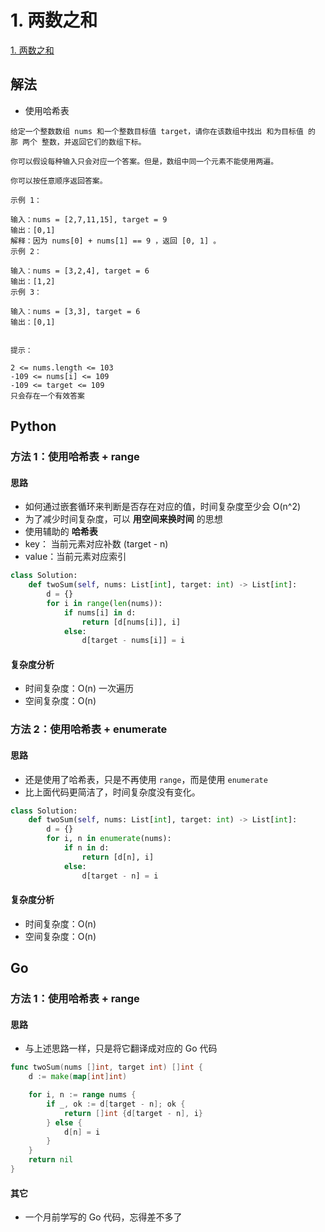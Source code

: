 
# 1. 两数之和

[1. 两数之和](https://leetcode-cn.com/problems/two-sum/)

## 解法

* 使用哈希表 


```
给定一个整数数组 nums 和一个整数目标值 target，请你在该数组中找出 和为目标值 的那 两个 整数，并返回它们的数组下标。

你可以假设每种输入只会对应一个答案。但是，数组中同一个元素不能使用两遍。

你可以按任意顺序返回答案。

示例 1：

输入：nums = [2,7,11,15], target = 9
输出：[0,1]
解释：因为 nums[0] + nums[1] == 9 ，返回 [0, 1] 。
示例 2：

输入：nums = [3,2,4], target = 6
输出：[1,2]
示例 3：

输入：nums = [3,3], target = 6
输出：[0,1]
 

提示：

2 <= nums.length <= 103
-109 <= nums[i] <= 109
-109 <= target <= 109
只会存在一个有效答案
```


## Python

### 方法 1：使用哈希表 + range

#### 思路

* 如何通过嵌套循环来判断是否存在对应的值，时间复杂度至少会 O(n^2)
* 为了减少时间复杂度，可以 **用空间来换时间** 的思想
* 使用辅助的 **哈希表** 
*   key：  当前元素对应补数 (target - n)
*   value：当前元素对应索引 

```python
class Solution:
    def twoSum(self, nums: List[int], target: int) -> List[int]:
        d = {}
        for i in range(len(nums)):
            if nums[i] in d:
                return [d[nums[i]], i]
            else:
                d[target - nums[i]] = i
```


#### 复杂度分析

* 时间复杂度：O(n) 一次遍历
* 空间复杂度：O(n)

### 方法 2：使用哈希表 + enumerate

#### 思路

* 还是使用了哈希表，只是不再使用 `range`，而是使用 `enumerate`
* 比上面代码更简洁了，时间复杂度没有变化。 

```python
class Solution:
    def twoSum(self, nums: List[int], target: int) -> List[int]:
        d = {}
        for i, n in enumerate(nums):
            if n in d:
                return [d[n], i]
            else:
                d[target - n] = i
```


#### 复杂度分析

* 时间复杂度：O(n)
* 空间复杂度：O(n)


## Go

### 方法 1：使用哈希表 + range

#### 思路

* 与上述思路一样，只是将它翻译成对应的 Go 代码


```go
func twoSum(nums []int, target int) []int {
    d := make(map[int]int)

    for i, n := range nums {
        if _, ok := d[target - n]; ok {
            return []int {d[target - n], i}
        } else {
            d[n] = i
        }
    }
    return nil
}
```

#### 其它

* 一个月前学写的 Go 代码，忘得差不多了
